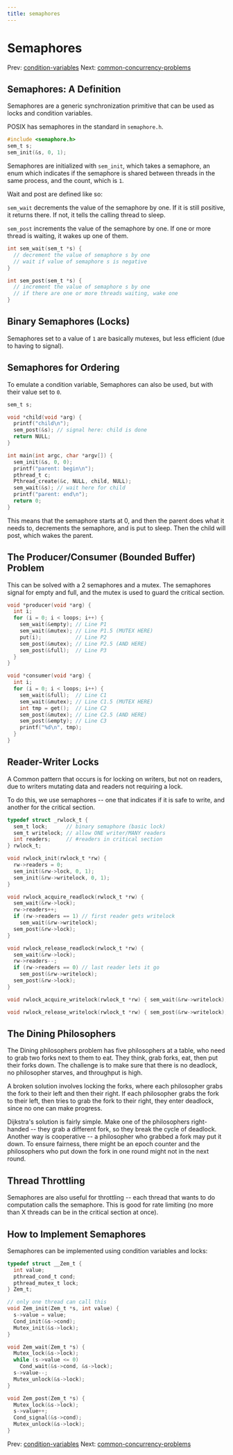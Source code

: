 ```yaml
---
title: semaphores
---
```


# Semaphores

Prev:
[condition-variables](condition-variables.md)
Next:
[common-concurrency-problems](common-concurrency-problems.md)

## Semaphores: A Definition

Semaphores are a generic synchronization primitive that can be used as
locks and condition variables.

POSIX has semaphores in the standard in `semaphore.h`.

```c
#include <semaphore.h>
sem_t s;
sem_init(&s, 0, 1);
```

Semaphores are initialized with `sem_init`, which takes a semaphore, an
enum which indicates if the semaphore is shared between threads in the
same process, and the count, which is `1`.

Wait and post are defined like so:

`sem_wait` decrements the value of the semaphore by one. If it is still
positive, it returns there. If not, it tells the calling thread to sleep.

`sem_post` increments the value of the semaphore by one. If one or more
thread is waiting, it wakes up one of them.

```c
int sem_wait(sem_t *s) {
  // decrement the value of semaphore s by one
  // wait if value of semaphore s is negative
}

int sem_post(sem_t *s) {
  // increment the value of semaphore s by one
  // if there are one or more threads waiting, wake one
}
```

## Binary Semaphores (Locks)

Semaphores set to a value of `1` are basically mutexes, but less
efficient (due to having to signal).

## Semaphores for Ordering

To emulate a condition variable, Semaphores can also be used, but with
their value set to `0`.

```c
sem_t s;

void *child(void *arg) {
  printf("child\n");
  sem_post(&s); // signal here: child is done
  return NULL;
}

int main(int argc, char *argv[]) {
  sem_init(&s, 0, 0);
  printf("parent: begin\n");
  pthread_t c;
  Pthread_create(&c, NULL, child, NULL);
  sem_wait(&s); // wait here for child
  printf("parent: end\n");
  return 0;
}
```

This means that the semaphore starts at 0, and then the parent does what
it needs to, decrements the semaphore, and is put to sleep. Then the
child will post, which wakes the parent.

## The Producer/Consumer (Bounded Buffer) Problem

This can be solved with a 2 semaphores and a mutex. The semaphores
signal for empty and full, and the mutex is used to guard the critical
section.

```c
void *producer(void *arg) {
  int i;
  for (i = 0; i < loops; i++) {
    sem_wait(&empty); // Line P1
    sem_wait(&mutex); // Line P1.5 (MUTEX HERE)
    put(i);           // Line P2
    sem_post(&mutex); // Line P2.5 (AND HERE)
    sem_post(&full);  // Line P3
  }
}

void *consumer(void *arg) {
  int i;
  for (i = 0; i < loops; i++) {
    sem_wait(&full);  // Line C1
    sem_wait(&mutex); // Line C1.5 (MUTEX HERE)
    int tmp = get();  // Line C2
    sem_post(&mutex); // Line C2.5 (AND HERE)
    sem_post(&empty); // Line C3
    printf("%d\n", tmp);
  }
}
```

## Reader-Writer Locks

A Common pattern that occurs is for locking on writers, but not on
readers, due to writers mutating data and readers not requiring a lock.

To do this, we use semaphores -- one that indicates if it is safe to
write, and another for the critical section.

```c
typedef struct _rwlock_t {
  sem_t lock;      // binary semaphore (basic lock)
  sem_t writelock; // allow ONE writer/MANY readers
  int readers;     // #readers in critical section
} rwlock_t;

void rwlock_init(rwlock_t *rw) {
  rw->readers = 0;
  sem_init(&rw->lock, 0, 1);
  sem_init(&rw->writelock, 0, 1);
}

void rwlock_acquire_readlock(rwlock_t *rw) {
  sem_wait(&rw->lock);
  rw->readers++;
  if (rw->readers == 1) // first reader gets writelock
    sem_wait(&rw->writelock);
  sem_post(&rw->lock);
}

void rwlock_release_readlock(rwlock_t *rw) {
  sem_wait(&rw->lock);
  rw->readers--;
  if (rw->readers == 0) // last reader lets it go
    sem_post(&rw->writelock);
  sem_post(&rw->lock);
}

void rwlock_acquire_writelock(rwlock_t *rw) { sem_wait(&rw->writelock); }

void rwlock_release_writelock(rwlock_t *rw) { sem_post(&rw->writelock); }
```

## The Dining Philosophers

The Dining philosophers problem has five philosophers at a table, who
need to grab two forks next to them to eat. They think, grab forks, eat,
then put their forks down. The challenge is to make sure that there is
no deadlock, no philosopher starves, and throughput is high.

A broken solution involves locking the forks, where each philosopher
grabs the fork to their left and then their right. If each philosopher
grabs the fork to their left, then tries to grab the fork to their
right, they enter deadlock, since no one can make progress.

Dijkstra's solution is fairly simple. Make one of the philosophers
right-handed -- they grab a different fork, so they break the cycle of
deadlock. Another way is cooperative -- a philosopher who grabbed a fork
may put it down. To ensure fairness, there might be an epoch counter and
the philosophers who put down the fork in one round might not in the
next round.

## Thread Throttling

Semaphores are also useful for throttling -- each thread that wants to
do computation calls the semaphore. This is good for rate limiting (no
more than X threads can be in the critical section at once).

## How to Implement Semaphores

Semaphores can be implemented using condition variables and locks:

```c
typedef struct __Zem_t {
  int value;
  pthread_cond_t cond;
  pthread_mutex_t lock;
} Zem_t;

// only one thread can call this
void Zem_init(Zem_t *s, int value) {
  s->value = value;
  Cond_init(&s->cond);
  Mutex_init(&s->lock);
}

void Zem_wait(Zem_t *s) {
  Mutex_lock(&s->lock);
  while (s->value <= 0)
    Cond_wait(&s->cond, &s->lock);
  s->value--;
  Mutex_unlock(&s->lock);
}

void Zem_post(Zem_t *s) {
  Mutex_lock(&s->lock);
  s->value++;
  Cond_signal(&s->cond);
  Mutex_unlock(&s->lock);
}
```

Prev:
[condition-variables](condition-variables.md)
Next:
[common-concurrency-problems](common-concurrency-problems.md)
